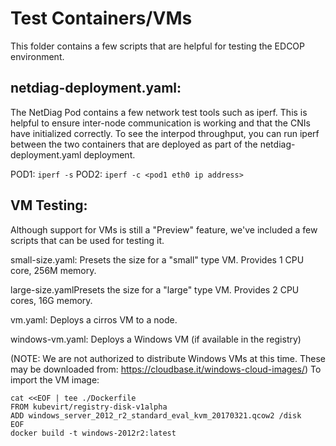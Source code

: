 Test Containers/VMs
===================
This folder contains a few scripts that are helpful for testing the EDCOP environment.

netdiag-deployment.yaml: 
------------------------

The NetDiag Pod contains a few network test tools such as iperf. This is helpful to ensure inter-node communication is working
and that the CNIs have initialized correctly. To see the interpod throughput, you can run iperf between the two containers that
are deployed as part of the netdiag-deployment.yaml deployment.

POD1: `iperf -s`
POD2: `iperf -c <pod1 eth0 ip address>`

VM Testing:
-----------
Although support for VMs is still a "Preview" feature, we've included a few scripts that can be used for testing it.

small-size.yaml: Presets the size for a "small" type VM. Provides 1 CPU core, 256M memory.

large-size.yamlPresets the size for a "large" type VM. Provides 2 CPU cores, 16G memory.

vm.yaml: Deploys a cirros VM to a node.

windows-vm.yaml: Deploys a Windows VM (if available in the registry)

(NOTE: We are not authorized to distribute Windows VMs at this time. These may be downloaded from: https://cloudbase.it/windows-cloud-images/)
To import the VM image:
```
cat <<EOF | tee ./Dockerfile
FROM kubevirt/registry-disk-v1alpha
ADD windows_server_2012_r2_standard_eval_kvm_20170321.qcow2 /disk
EOF
docker build -t windows-2012r2:latest 
```
